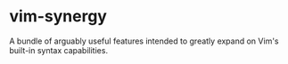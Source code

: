 vim-synergy
===========

A bundle of arguably useful features intended to greatly expand on Vim's built-in syntax capabilities.
